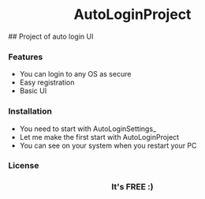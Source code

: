 <h1 align="center">AutoLoginProject</h1>
## Project of auto login UI

### Features

- You can login to any OS as secure
- Easy registration
- Basic UI

### Installation

- You need to start with AutoLoginSettings_
- Let me make the first start with AutoLoginProject
- You can see on your system when you restart your PC


### License

<h3 align="center">It's FREE :)</h1>
